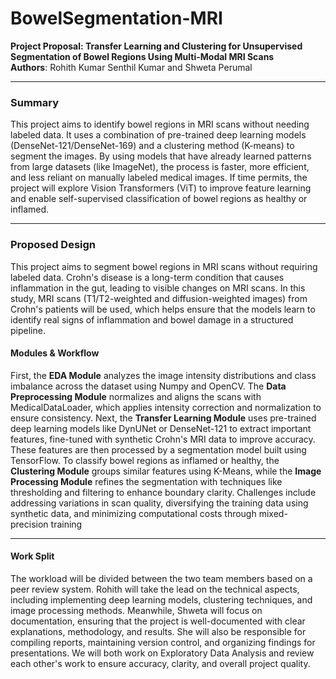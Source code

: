 # BowelSegmentation-MRI

**Project Proposal: Transfer Learning and Clustering for Unsupervised Segmentation of Bowel Regions Using Multi-Modal MRI Scans**  
**Authors**: Rohith Kumar Senthil Kumar and Shweta Perumal

---

### **Summary**  
This project aims to identify bowel regions in MRI scans without needing labeled data. It uses a combination of pre-trained deep learning models (DenseNet-121/DenseNet-169) and a clustering method (K-means) to segment the images. By using models that have already learned patterns from large datasets (like ImageNet), the process is faster, more efficient, and less reliant on manually labeled medical images. If time permits, the project will explore Vision Transformers (ViT) to improve feature learning and enable self-supervised classification of bowel regions as healthy or inflamed.  

---

### **Proposed Design**  
This project aims to segment bowel regions in MRI scans without requiring labeled data. Crohn's disease is a long-term condition that causes inflammation in the gut, leading to visible changes on MRI scans. In this study, MRI scans (T1/T2-weighted and diffusion-weighted images) from Crohn's patients will be used, which helps ensure that the models learn to identify real signs of inflammation and bowel damage in a structured pipeline.
#### **Modules & Workflow**  
First, the **EDA Module** analyzes the image intensity distributions and class imbalance across the dataset using Numpy and OpenCV. The **Data Preprocessing Module** normalizes and aligns the scans with MedicalDataLoader, which applies intensity correction and normalization to ensure consistency. Next, the **Transfer Learning Module** uses pre-trained deep learning models like DynUNet or DenseNet-121 to extract important features, fine-tuned with synthetic Crohn's MRI data to improve accuracy. These features are then processed by a segmentation model built using TensorFlow. To classify bowel regions as inflamed or healthy, the **Clustering Module** groups similar features using K-Means, while the **Image Processing Module** refines the segmentation with techniques like thresholding and filtering to enhance boundary clarity. Challenges include addressing variations in scan quality, diversifying the training data using synthetic data, and minimizing computational costs through mixed-precision training

---

#### **Work Split**
 The workload will be divided between the two team members based on a peer review system. Rohith will take the lead on the technical aspects, including implementing deep learning models, clustering techniques, and image processing methods. Meanwhile, Shweta will focus on documentation, ensuring that the project is well-documented with clear explanations, methodology, and results. She will also be responsible for compiling reports, maintaining version control, and organizing findings for presentations. We will both work on Exploratory Data Analysis and review each other's work to ensure accuracy, clarity, and overall project quality.

